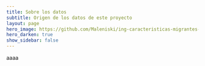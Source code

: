 ```yaml
---
title: Sobre los datos
subtitle: Origen de los datos de este proyecto
layout: page
hero_image: https://github.com/Maleniski/ing-caracteristicas-migrantes-sonora-arizona/raw/main/docs/imagenes/ARIVACA_CROSSES-800x500-1.jpg
hero_darken: true
show_sidebar: false
---
```


aaaa
